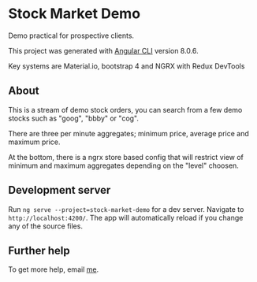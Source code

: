 # Stock Market Demo

Demo practical for prospective clients.

This project was generated with [Angular CLI](https://github.com/angular/angular-cli) version 8.0.6.

Key systems are Material.io, bootstrap 4 and NGRX with Redux DevTools

## About

This is a stream of demo stock orders, you can search from a few demo stocks such as "goog", "bbby" or "cog".

There are three per minute aggregates; minimum price, average price and maximum price.

At the bottom, there is a ngrx store based config that will restrict view of minimum and maximum aggregates depending on the "level" choosen.

## Development server

Run `ng serve --project=stock-market-demo` for a dev server. Navigate to `http://localhost:4200/`. The app will automatically reload if you change any of the source files.

## Further help

To get more help, email [me](shawncdotey@gmail.com).
